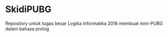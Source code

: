 # SkidiPUBG
Repository untuk tugas besar Logika Informatika 2018 membuat mini-PUBG dalam bahasa prolog
